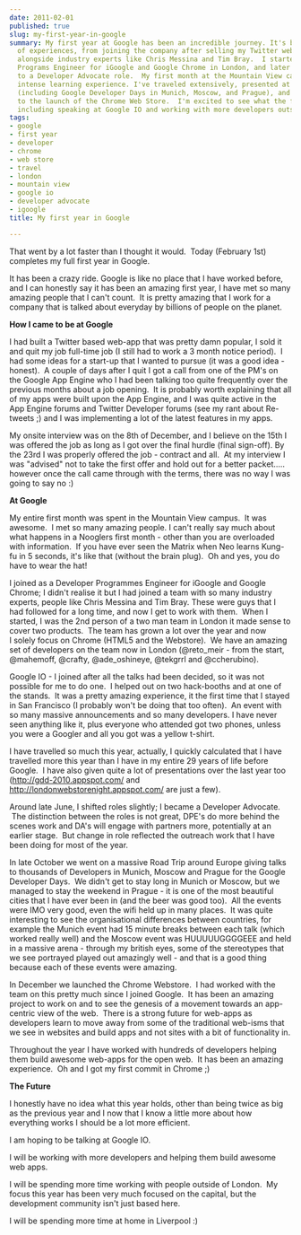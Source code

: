 ```yaml
---
date: 2011-02-01
published: true
slug: my-first-year-in-google
summary: My first year at Google has been an incredible journey. It's been a whirlwind
  of experiences, from joining the company after selling my Twitter web-app to working
  alongside industry experts like Chris Messina and Tim Bray.  I started as a Developer
  Programs Engineer for iGoogle and Google Chrome in London, and later transitioned
  to a Developer Advocate role.  My first month at the Mountain View campus was an
  intense learning experience. I've traveled extensively, presented at various events
  (including Google Developer Days in Munich, Moscow, and Prague), and contributed
  to the launch of the Chrome Web Store.  I'm excited to see what the future holds,
  including speaking at Google IO and working with more developers outside of London.
tags:
- google
- first year
- developer
- chrome
- web store
- travel
- london
- mountain view
- google io
- developer advocate
- igoogle
title: My first year in Google

---
```

<p>That went by a lot faster than I thought it would. &nbsp;Today (February 1st) completes my full first year in Google.</p>
<p />
<div>It has been a crazy ride. Google is like no place that I have worked before, and I can honestly say it has been an amazing first year, I have met so many amazing people that I can't count. &nbsp;It is pretty amazing that I work for a company that is talked about everyday by billions of people on the planet.</div>
<p />
<div><strong>How I came to be at Google</strong></div>
<p />
<div>I had built a Twitter based web-app that was pretty damn popular, I sold it and quit my job full-time job (I still had to work a 3 month notice period). &nbsp;I had some ideas for a start-up that I wanted to&nbsp;pursue&nbsp;(it was a good idea - honest). &nbsp;A couple of days after I quit I got a call from one of the PM's on the Google App Engine who I had been talking too quite frequently over the previous months about a job opening. &nbsp;It is probably worth explaining that all of my apps were built upon the App Engine, and I was quite active in the App Engine forums and Twitter Developer forums (see my rant about Re-tweets ;) and I was implementing a lot of the latest features in my apps.</div>
<p />
<div>My onsite interview was on the 8th of December, and I believe on the 15th I was offered the job as long as I got over the final hurdle (final sign-off). By the 23rd I was properly offered the job - contract and all. &nbsp;At my interview I was "advised" not to take the first offer and hold out for a better packet..... however once the call came through with the terms, there was no way I was going to say no :)</div>
<p />
<div><strong>At Google</strong></div>
<p />
<div>My entire first month was spent in the Mountain View campus. &nbsp;It was awesome. &nbsp;I met so many amazing people. I can't really say much about what happens in a Nooglers first month - other than you are overloaded with information. &nbsp;If you have ever seen the Matrix when Neo learns Kung-fu in 5 seconds, it's like that (without the brain plug). &nbsp;Oh and yes, you do have to wear the hat!</div>
<p />
<div>I joined as a Developer Programmes Engineer for iGoogle and Google Chrome; I didn't realise it but I had joined a team with so many industry experts, people like Chris Messina and Tim Bray. These were guys that I had followed for a long time, and now I get to work with them. &nbsp;When I started, I was the 2nd person of a two man team in London it made sense to cover two products. &nbsp;The team has grown a lot over the year and now I&nbsp;solely&nbsp;focus on Chrome (HTML5 and the Webstore). &nbsp;We have an amazing set of developers on the team now in London (@reto_meir - from the start, @mahemoff, @crafty,&nbsp;@ade_oshineye, @tekgrrl and @ccherubino).</div>
<div>
<p />
<div>Google IO - I joined after all the talks had been decided, so it was not possible for me to do one. &nbsp;I helped out on two hack-booths and at one of the stands. &nbsp;It was a pretty amazing experience, it the first time that I stayed in San Francisco (I probably won't be doing that too often). &nbsp;An event with so many massive&nbsp;announcements&nbsp;and so many developers. I have never seen anything like it, plus everyone who attended got two phones, unless you were a Googler and all you got was a yellow t-shirt.</div>
<p />
<div>I have travelled so much this year,&nbsp;actually, I quickly calculated that I have travelled more this year than I have in my entire 29 years of life before Google. &nbsp;I have also given quite a lot of presentations over the last year too (<a href="http://gdd-2010.appspot.com/">http://gdd-2010.appspot.com/</a> and <a href="http://londonwebstorenight.appspot.com/">http://londonwebstorenight.appspot.com/</a> are just a few).</div>
<p />
<div>Around late June, I shifted roles slightly; I became a Developer Advocate. &nbsp;The distinction between the roles is not great, DPE's do more behind the scenes work and DA's will engage with partners more, potentially at an earlier stage. &nbsp;But change in role reflected the outreach work that I have been doing for most of the year.</div>
<p />
<div>In late October we went on a massive Road Trip around Europe giving talks to thousands of Developers in Munich, Moscow and Prague for the Google Developer Days. &nbsp;We didn't get to stay long in Munich or Moscow, but we managed to stay the weekend in Prague - it is one of the most beautiful cities that I have ever been in (and the beer was good too). &nbsp;All the events were IMO very good, even the wifi held up in many places. &nbsp;It was quite interesting to see the&nbsp;organisational&nbsp;differences between countries, for example the Munich event had 15 minute breaks between each talk (which worked really well) and the Moscow event was HUUUUUGGGGEEE and held in a massive arena - through my british eyes, some of the&nbsp;stereotypes&nbsp;that we see portrayed played out amazingly well - and that is a good thing because each of these events were amazing.</div>
<p />
<div>In December we launched the Chrome Webstore. &nbsp;I had worked with the team on this pretty much since I joined Google. &nbsp;It has been an amazing project to work on and to see the genesis of a movement towards an app-centric view of the web. &nbsp;There is a strong future for web-apps as developers learn to move away from some of the traditional web-isms that we see in websites and build apps and not sites with a bit of functionality in.</div>
</div>
<p />
<div>Throughout the year I have worked with hundreds of&nbsp;developers&nbsp;helping them build awesome web-apps for the open web. &nbsp;It has been an amazing experience. &nbsp;Oh and I got my first commit in Chrome ;)</div>
<p />
<div><strong>The Future</strong></div>
<p />
<div>I honestly have no idea what this year holds, other than being twice as big as the previous year and I now that I know a little more about how everything works I should be a lot more efficient.</div>
<p />
<div>I am hoping to be talking at Google IO. &nbsp;</div>
<p />
<div>I will be working with more developers and helping them build awesome web apps.</div>
<p />
<div>I will be spending more time working with people outside of London. &nbsp;My focus this year has been very much focused on the capital, but the development community isn't just based here.</div>
<p />
<div>I will be spending more time at home in Liverpool :)</div>

